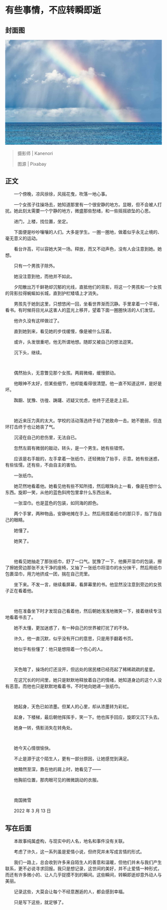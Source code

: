 # 有些事情，不应转瞬即逝

## 封面图

![](https://raw.githubusercontent.com/TinySnow/GithubImageHosting/main/blog/novels/imagination/sea-7039471_1920.jpg)

> 摄影师 | Kanenori
>
> 图源 | Pixabay

## 正文

　　一个傍晚，凉风徐徐，风摇花曳，吹落一地心事。

　　一个女孩子往操场去，她知道那里有一个很安静的地方。显眼，但不会被人打扰。她此刻太需要一个宁静的地方，微盛那些愁绪，和一些摇摇欲坠的心思。

　　进门，上楼，找位置，坐定。

　　下面便是吵吵嚷嚷的人们。大多是学生。一圈一圈地，做着似乎永无止境的、毫无意义的运动。

　　看台许高，可以容她大哭一场。释放，而又不动声色，没有人会注意到她。她想。

　　只有一个男孩子除外。

　　她没注意到他，而他并不如此。

　　夕阳散出万千鲜艳却沉郁的光线，直抵他们的背影，将这一个男孩和一个女孩的背影拉得蜿蜒如长城，直到护栏矮墙上才消失。

　　男孩先于她到这里，只想悠闲一回，坐看世界渐而沉静。手里拿着一个平板，看书。有时候将目光从这害人的蓝光上移开，望着下面一圈圈快活的人们发怔。

　　他许久没有这样做过了。

　　直到她到来，看见她的步伐缓慢，像是被什么压着。

　　或许，头发很重吧，他无所谓地想。随即又被自己的想法逗笑。

　　沉下头，继续。

<br />

　　偶然抬头，无意瞥见那个女孩。两肩微缩，缓慢颤动。

　　他眼神不太好，但某些细节，他却能看得很清楚。他一直不知道这样，是好是坏。

　　踟蹰、犹豫、彷徨、踌躇、迟疑又忧虑，他终于还是走上前。

<br />

　　她近来压力真的太大。学校的活动落选终于给了她致命一击。她不脆弱，但连环打击终于也让她丧了气。

　　沉浸在自己的悲伤里，无法自已。

　　忽然左肩有微弱的敲动，转头，是一个男生。她有些错愕。

　　应该是右手敲的，左手拿着一张纸巾，还轻微抬了抬手，示意。她有些迷惑，有些怯懦，还有些，不由自主的害怕。

　　一张纸巾。

　　她茫然地看着他。她看见他有些不知所措，然后眼珠向上一看，像是在想什么东西。旋即一笑，从他的蓝色斜挎包里拿什么东西出来。

　　一张湿巾。也是蓝色的包装，如同海的颜色。

　　两个手掌，两种物品，安静地摊在手上。然后用捏着纸巾的那只手，指了指自己的眼睛。

　　她懂了。

　　她笑了。

<br />

　　他看见她抽走了那张纸巾，舒了一口气。犹豫了一下，他撕开湿巾的包装，擦了擦她旁边那张不太干净的座椅，又抽了一张纸巾将湿巾的水分抹干，然后用纸巾包裹湿巾，用力地挤成一团，揣在自己兜里。

　　坐下来。不发一言，继续看屏幕，看屏幕里的书。他显然没注意到旁边的女孩子正在看着他。

<br />

　　他在准备坐下时才发现自己看着他，然后朝她浅浅地微笑一下，接着继续专注地看着书去了。

　　她不太懂，更加迷惑了，有一种自己的世界被打扰了的不快。

　　许久，他一直沉默，似乎没有开口的意思，只是用手翻着书页。

　　她似乎有些懂了：他只是想陪着一个伤心的人。

<br />

　　天色暗了，操场的灯还没开，但远处的居民楼已经亮起了稀稀疏疏的星星。

　　在这冗长的时间里，她只是默默地释放着自己的情绪，她知道身边的这个人没有恶意。而他也只是默默地看着书，不时地向她递一张纸巾。

<br />

　　她起身，天色已如浓墨。但某人的心里，却从浓墨转为彩虹。

　　起身，下楼梯，最后朝他挥挥手，笑一下。他也挥手回应，旋即又沉下头去。

　　她身一转，倩影消失在转角处。

<br />

　　她今天心情很愉快。

　　不止是源于这个陌生人，更有一部分原因，让她感觉到满足。

　　她黯然至深，靠在他的肩上时，她看见了——

　　他胸前位置，那肉眼可见的微微跳动的衣服。

<br />

　　南国微雪

　　2022 年 3 月 13 日

## 写在后面

　　本故事纯属虚构，与现实中的人名，地名和事件没有关联。

　　考虑了许久，这一系列虽是爱情小说，但终究并未写成言情的形式。

　　我们一路上，总会收到许多来自陌生人的善意和温暖，但他们并未与我们产生联系，更不必说寻求回报。我只是想记录，这世间的美好，并不止爱情一种形式，而还有许多微小的、让人几乎捉摸不到的瞬间。这些瞬间，转瞬即逝却意外动人与美丽。

　　记录这些，大莫会让每个不经意邂逅的人，都会感到幸福。

　　只是写下这些，就足够了。